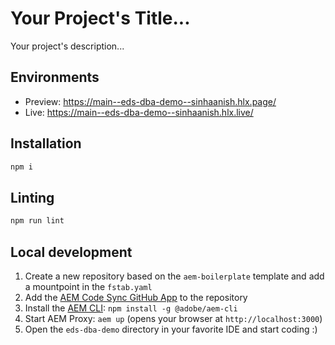 # Your Project's Title...
Your project's description...

## Environments
- Preview: https://main--eds-dba-demo--sinhaanish.hlx.page/
- Live: https://main--eds-dba-demo--sinhaanish.hlx.live/

## Installation

```sh
npm i
```

## Linting

```sh
npm run lint
```

## Local development

1. Create a new repository based on the `aem-boilerplate` template and add a mountpoint in the `fstab.yaml`
1. Add the [AEM Code Sync GitHub App](https://github.com/apps/aem-code-sync) to the repository
1. Install the [AEM CLI](https://github.com/adobe/helix-cli): `npm install -g @adobe/aem-cli`
1. Start AEM Proxy: `aem up` (opens your browser at `http://localhost:3000`)
1. Open the `eds-dba-demo` directory in your favorite IDE and start coding :)
